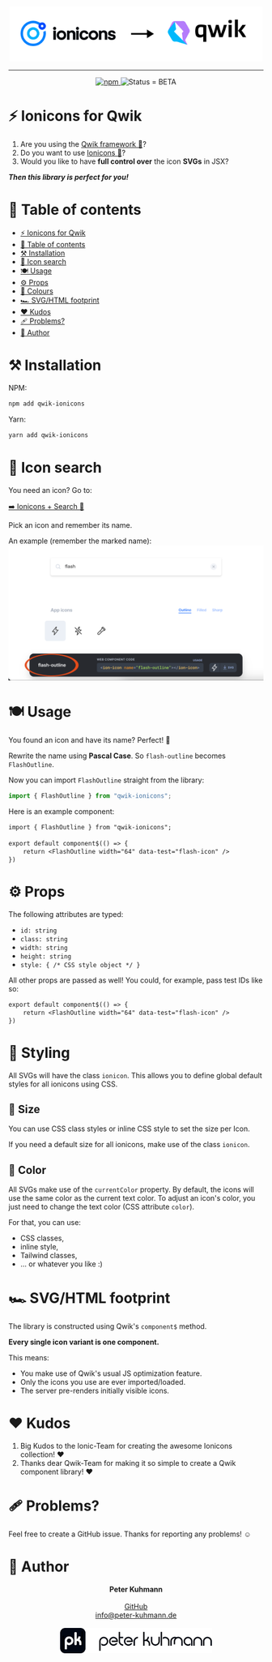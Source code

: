 <p align="center">
  <img src=".assets/logo.png" alt="Logo of library qwik-ionicons" width="500">
</p>
<hr>

<p align="center">
  <a href="https://www.npmjs.com/package/qwik-ionicons">
    <img alt="npm" src="https://img.shields.io/npm/v/qwik-ionicons?color=%23e62770&label=NPM">
  </a>
  <img alt="Status = BETA" src="https://img.shields.io/badge/Status-BETA-orange">
</p>

# ⚡️ Ionicons for Qwik

1. Are you using the [Qwik framework 🔗](https://qwik.builder.io/)?
2. Do you want to use [Ionicons 🔗](https://ionic.io/ionicons)?
3. Would you like to have **full control over** the icon **SVGs** in JSX?

_**Then this library is perfect for you!**_

# 📖 Table of contents

<!-- TOC -->
* [⚡️ Ionicons for Qwik](#-ionicons-for-qwik)
* [📖 Table of contents](#-table-of-contents)
* [⚒️ Installation](#-installation)
* [🐣 Icon search](#-icon-search)
* [🍽️ Usage](#-usage)
* [⚙️ Props](#-props)
* [🌈 Colours](#-colours)
* [🏎️ SVG/HTML footprint](#-svghtml-footprint)
* [❤️ Kudos](#-kudos)
* [🩹 Problems?](#-problems)
* [🦔 Author](#-author)
<!-- TOC -->

# ⚒️ Installation
NPM:
```bash
npm add qwik-ionicons
```

Yarn:
```bash
yarn add qwik-ionicons
```

# 🐣 Icon search
You need an icon? Go to:

[➡️ Ionicons + Search 🔎](https://ionic.io/ionicons)

Pick an icon and remember its name.

An example (remember the marked name):
![Ionicons website, icon search](.assets/ionicons-search.png)

# 🍽️ Usage
You found an icon and have its name? Perfect! 🎉

Rewrite the name using **Pascal Case**. So `flash-outline` becomes `FlashOutline`.

Now you can import `FlashOutline` straight from the library:
```ts
import { FlashOutline } from "qwik-ionicons";
```

Here is an example component:
```tsx
import { FlashOutline } from "qwik-ionicons";

export default component$(() => {
    return <FlashOutline width="64" data-test="flash-icon" />
})
```

# ⚙️ Props
The following
attributes are typed:
- `id: string`
- `class: string`
- `width: string`
- `height: string`
- `style: { /* CSS style object */ }`

All other props are passed as well! You could, for example, pass test IDs like so:

```tsx
export default component$(() => {
    return <FlashOutline width="64" data-test="flash-icon" />
})
```

# 🌈 Styling
All SVGs will have the class `ionicon`. This allows you to define global default styles
for all ionicons using CSS.

## 📏 Size
You can use CSS class styles or inline CSS style to set the size per Icon.

If you need a default size for all ionicons, make use of the class `ionicon`.

## 🎨 Color
All SVGs make use of the `currentColor` property. By default, the icons
will use the same color as the current text color. To adjust an icon's color,
you just need to change the text color (CSS attribute `color`).

For that, you can use:
- CSS classes,
- inline style,
- Tailwind classes,
- ... or whatever you like :)

# 🏎️ SVG/HTML footprint
The library is constructed using Qwik's `component$` method.

**Every single icon variant is one component.**

This means:
- You make use of Qwik's usual JS optimization feature.
- Only the icons you use are ever imported/loaded.
- The server pre-renders initially visible icons.

# ❤️ Kudos

1. Big Kudos to the Ionic-Team for creating the awesome Ionicons collection! ❤️
2. Thanks dear Qwik-Team for making it so simple to create a Qwik component library! ❤️

# 🩹 Problems?

Feel free to create a GitHub issue. Thanks for reporting any problems! ☺️

# 🦔 Author
<p align="center">
  <b>Peter Kuhmann</b>
  <br>
  <br>
  <a href="https://github.com/peter-kuhmann">GitHub</a>
  <br>
  <a href="mailto:info@peter-kuhmann.de">info@peter-kuhmann.de</a>
  <br>
  <br>
  <img src=".assets/peter-kuhmann-logo.webp" alt="Peter Kuhmann logo" width="300">
</p>
